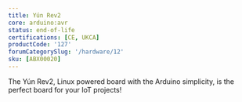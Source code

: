 ```yaml
---
title: Yún Rev2
core: arduino:avr
status: end-of-life
certifications: [CE, UKCA]
productCode: '127'
forumCategorySlug: '/hardware/12'
sku: [ABX00020]
---
```


The Yún Rev2, Linux powered board with the Arduino simplicity, is the perfect board for your IoT projects!
